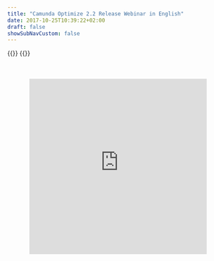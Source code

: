 ```yaml
---
title: "Camunda Optimize 2.2 Release Webinar in English"
date: 2017-10-25T10:39:22+02:00
draft: false
showSubNavCustom: false
---
```


{{<highlight title="Camunda Optimize 2.2 Release Webinar in English" >}}
{{</highlight>}}
<div align="center" style="margin-bottom: 100px;margin-top: 50px;">
  <iframe src="https://player.vimeo.com/video/293563724" class="embed-responsive-item" width="80%" height="400" frameborder="0" allow="fullscreen"></iframe>
</div>
